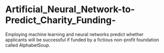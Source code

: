 # Artificial_Neural_Network-to-Predict_Charity_Funding-
Employing machine learning and neural networks predict whether applicants will be successful if funded by a fictious non-profit foundation called AlphabetSoup.
